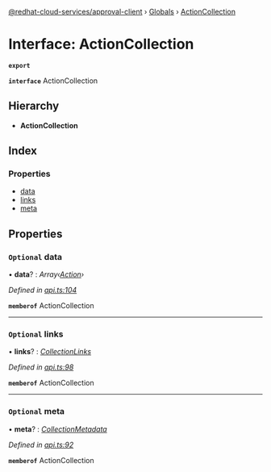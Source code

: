 [@redhat-cloud-services/approval-client](../README.md) › [Globals](../globals.md) › [ActionCollection](actioncollection.md)

# Interface: ActionCollection

**`export`** 

**`interface`** ActionCollection

## Hierarchy

* **ActionCollection**

## Index

### Properties

* [data](actioncollection.md#optional-data)
* [links](actioncollection.md#optional-links)
* [meta](actioncollection.md#optional-meta)

## Properties

### `Optional` data

• **data**? : *Array‹[Action](action.md)›*

*Defined in [api.ts:104](https://github.com/RedHatInsights/javascript-clients.gi/blob/master/packages/approval/api.ts#L104)*

**`memberof`** ActionCollection

___

### `Optional` links

• **links**? : *[CollectionLinks](collectionlinks.md)*

*Defined in [api.ts:98](https://github.com/RedHatInsights/javascript-clients.gi/blob/master/packages/approval/api.ts#L98)*

**`memberof`** ActionCollection

___

### `Optional` meta

• **meta**? : *[CollectionMetadata](collectionmetadata.md)*

*Defined in [api.ts:92](https://github.com/RedHatInsights/javascript-clients.gi/blob/master/packages/approval/api.ts#L92)*

**`memberof`** ActionCollection
